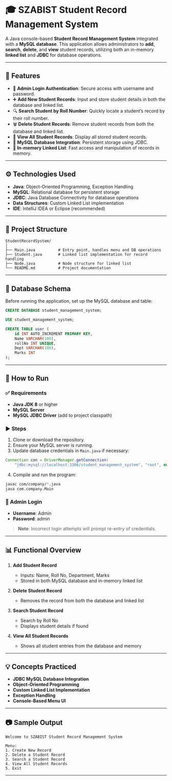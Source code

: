 # 🎓 SZABIST Student Record Management System

A Java console-based **Student Record Management System** integrated with a **MySQL database**. This application allows administrators to **add**, **search**, **delete**, and **view** student records, utilizing both an in-memory **linked list** and **JDBC** for database operations.

---

## 📌 Features

- 🔐 **Admin Login Authentication**: Secure access with username and password.
- ➕ **Add New Student Records**: Input and store student details in both the database and linked list.
- 🔍 **Search Student by Roll Number**: Quickly locate a student’s record by their roll number.
- 🗑️ **Delete Student Records**: Remove student records from both the database and linked list.
- 📄 **View All Student Records**: Display all stored student records.
- 🔗 **MySQL Database Integration**: Persistent storage using JDBC.
- 🧠 **In-memory Linked List**: Fast access and manipulation of records in memory.

---

## ⚙️ Technologies Used

- **Java**: Object-Oriented Programming, Exception Handling
- **MySQL**: Relational database for persistent storage
- **JDBC**: Java Database Connectivity for database operations
- **Data Structures**: Custom Linked List implementation
- **IDE**: IntelliJ IDEA or Eclipse (recommended)

---

## 📁 Project Structure

```
StudentRecordSystem/
│
├── Main.java          # Entry point, handles menu and DB operations
├── Student.java       # Linked list implementation for record handling
├── Node.java          # Node structure for linked list
└── README.md          # Project documentation
```

---

## 💾 Database Schema

Before running the application, set up the MySQL database and table:

```sql
CREATE DATABASE student_management_system;

USE student_management_system;

CREATE TABLE user (
    id INT AUTO_INCREMENT PRIMARY KEY,
    Name VARCHAR(100),
    rollNo INT UNIQUE,
    Dept VARCHAR(100),
    Marks INT
);
```

---

## 🚀 How to Run

### ✅ Requirements
- **Java JDK 8** or higher
- **MySQL Server**
- **MySQL JDBC Driver** (add to project classpath)

### ▶️ Steps
1. Clone or download the repository.
2. Ensure your MySQL server is running.
3. Update database credentials in `Main.java` if necessary:

```java
Connection con = DriverManager.getConnection(
    "jdbc:mysql://localhost:3306/student_management_system", "root", null);
```

4. Compile and run the program:

```bash
javac com/company/*.java
java com.company.Main
```

### 🧪 Admin Login
- **Username**: Admin
- **Password**: admin

> **Note**: Incorrect login attempts will prompt re-entry of credentials.

---

## 📊 Functional Overview

1. **Add Student Record**
   - Inputs: Name, Roll No, Department, Marks
   - Stored in both MySQL database and in-memory linked list

2. **Delete Student Record**
   - Removes the record from both the database and linked list

3. **Search Student Record**
   - Search by Roll No
   - Displays student details if found

4. **View All Student Records**
   - Shows all student entries from the database and memory

---

## 💡 Concepts Practiced

- **JDBC MySQL Database Integration**
- **Object-Oriented Programming**
- **Custom Linked List Implementation**
- **Exception Handling**
- **Console-Based Menu UI**

---

## 📷 Sample Output

```
Welcome to SZABIST Student Record Management System

Menu:
1. Create New Record
2. Delete a Student Record
3. Search a Student Record
4. View All Student Records
5. Exit
```

---

